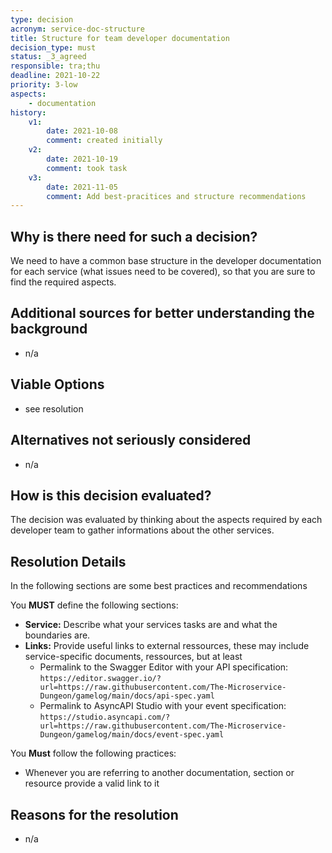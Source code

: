 ```yaml
---
type: decision
acronym: service-doc-structure
title: Structure for team developer documentation
decision_type: must
status: _3_agreed
responsible: tra;thu
deadline: 2021-10-22
priority: 3-low
aspects: 
    - documentation
history:
    v1:
        date: 2021-10-08
        comment: created initially 
    v2:
        date: 2021-10-19
        comment: took task
    v3:
        date: 2021-11-05
        comment: Add best-pracitices and structure recommendations
---
```


## Why is there need for such a decision?

We need to have a common base structure in the developer documentation for each service (what issues need to be 
covered), so that you are sure to find the required aspects. 

## Additional sources for better understanding the background

- n/a

## Viable Options

- see resolution


## Alternatives not seriously considered

- n/a


## How is this decision evaluated?

The decision was evaluated by thinking about the aspects required by each developer team 
to gather informations about the other services.
 
## Resolution Details

In the following sections are some best practices and recommendations

You **MUST** define the following sections:
- **Service:** Describe what your services tasks are and what the boundaries are. 
- **Links:** Provide useful links to external ressources, these may include service-specific documents, ressources, but at least
    - Permalink to the Swagger Editor with your API specification: `https://editor.swagger.io/?url=https://raw.githubusercontent.com/The-Microservice-Dungeon/gamelog/main/docs/api-spec.yaml`
    - Permalink to AsyncAPI Studio with your event specification: `https://studio.asyncapi.com/?url=https://raw.githubusercontent.com/The-Microservice-Dungeon/gamelog/main/docs/event-spec.yaml`

You **Must** follow the following practices:
- Whenever you are referring to another documentation, section or resource provide a valid link to it


## Reasons for the resolution

- n/a
